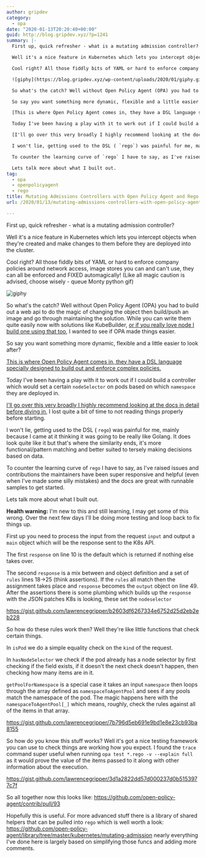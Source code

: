 ```yaml
---
author: gripdev
category:
  - opa
date: "2020-01-13T20:20:40+00:00"
guid: http://blog.gripdev.xyz/?p=1241
summary: |-
  First up, quick refresher - what is a mutating admission controller?

  Well it's a nice feature in Kubernetes which lets you intercept objects when they're created and make changes to them before they are deployed into the cluster.

  Cool right? All those fiddly bits of YAML or hard to enforce company policies around network access, image stores you can and can't use, they can all be enforced and FIXED automagically! (Like all magic caution is advised, choose wisely - queue Monty python gif)

  ![giphy](https://blog.gripdev.xyz/wp-content/uploads/2020/01/giphy.gif)

  So what's the catch? Well without Open Policy Agent (OPA) you had to build out a web api to do the magic of changing the object then build/push an image and go through maintaining the solution. While you can write them quite easily now with solutions like KubeBuilder, [or if you really love node I build one using that too](https://github.com/lawrencegripper/MutatingAdmissionsController), I wanted to see if OPA made things easier.

  So say you want something more dynamic, flexible and a little easier to look after?

  [This is where Open Policy Agent comes in, they have a DSL language specially designed to build out and enforce complex policies.](https://www.openpolicyagent.org/docs/latest/kubernetes-introduction/)

  Today I've been having a play with it to work out if I could build a controller which would set a certain `nodeSelector` on pods based on which `namespace` they are deployed in.

  [I'll go over this very broadly I highly recommend looking at the docs in detail before diving in](https://www.openpolicyagent.org/docs/latest/), I lost quite a bit of time to not reading things properly before starting.

  I won't lie, getting used to the DSL ( `rego`) was painful for me, mainly because I came at it thinking it was going to be really like Golang. It does look quite like it but that's where the similarity ends, it's more functional/pattern matching and better suited to tersely making decisions based on data.

  To counter the learning curve of `rego` I have to say, as I've raised issues and contributions the maintainers have been super responsive and helpful (even when I've made some silly mistakes) and the docs are great with runnable samples to get started.

  Lets talk more about what I built out.
tag:
  - opa
  - openpolicyagent
  - rego
title: Mutating Admissions Controllers with Open Policy Agent and Rego
url: /2020/01/13/mutating-admissions-controllers-with-open-policy-agent-and-rego/

---
```

First up, quick refresher - what is a mutating admission controller?

Well it's a nice feature in Kubernetes which lets you intercept objects when they're created and make changes to them before they are deployed into the cluster.

Cool right? All those fiddly bits of YAML or hard to enforce company policies around network access, image stores you can and can't use, they can all be enforced and FIXED automagically! (Like all magic caution is advised, choose wisely - queue Monty python gif)

![giphy](/wp-content/uploads/2020/01/giphy.gif)

So what's the catch? Well without Open Policy Agent (OPA) you had to build out a web api to do the magic of changing the object then build/push an image and go through maintaining the solution. While you can write them quite easily now with solutions like KubeBuilder, [or if you really love node I build one using that too](https://github.com/lawrencegripper/MutatingAdmissionsController), I wanted to see if OPA made things easier.

So say you want something more dynamic, flexible and a little easier to look after?

[This is where Open Policy Agent comes in, they have a DSL language specially designed to build out and enforce complex policies.](https://www.openpolicyagent.org/docs/latest/kubernetes-introduction/)

Today I've been having a play with it to work out if I could build a controller which would set a certain `nodeSelector` on pods based on which `namespace` they are deployed in.

[I'll go over this very broadly I highly recommend looking at the docs in detail before diving in](https://www.openpolicyagent.org/docs/latest/), I lost quite a bit of time to not reading things properly before starting.

I won't lie, getting used to the DSL ( `rego`) was painful for me, mainly because I came at it thinking it was going to be really like Golang. It does look quite like it but that's where the similarity ends, it's more functional/pattern matching and better suited to tersely making decisions based on data.

To counter the learning curve of `rego` I have to say, as I've raised issues and contributions the maintainers have been super responsive and helpful (even when I've made some silly mistakes) and the docs are great with runnable samples to get started.

Lets talk more about what I built out.

 **Health warning:** I'm new to this and still learning, I may get some of this wrong. Over the next few days I'll be doing more testing and loop back to fix things up.

First up you need to process the input from the request `input` and output a `main` object which will be the response sent to the K8s API.

The first `response` on line 10 is the default which is returned if nothing else takes over.

The second `response` is a mix between and object definition and a set of `rules` lines 18->25 (think assertions). If the `rules` all match then the assignment takes place and `response` becomes the `output` object on line 49. After the assertions there is some plumbing which builds up the `response` with the JSON patches K8s is looking, these set the `nodeselector`

https://gist.github.com/lawrencegripper/b2603df6267334e6752d25d2eb2eb228

So how do these rules work then? Well they're like little functions that check certain things.

In `isPod` we do a simple equality check on the `kind` of the request.

In `hasNodeSelector` we check if the pod already has a node selector by first checking if the field exists, if it doesn't the next check doesn't happen, then checking how many items are in it.

`getPoolForNamespace` is a special case it takes an input `namespace` then loops through the array defined as `namespaceToAgentPool` and sees if any pools match the namespace of the pod. The magic happens here with the `namespaceToAgentPool[_]` which means, roughly, check the rules against all of the items in that array.

https://gist.github.com/lawrencegripper/7b796d5eb691e9bd1e8e23cb93ba8155

So how do you know this stuff works? Well it's got a nice testing framework you can use to check things are working how you expect. I found the `trace` command super useful when running `opa test *.rego -v --explain full` as it would prove the value of the items passed to it along with other information about the execution.

https://gist.github.com/lawrencegripper/3d1a2822dd57d000237d0b5153977c7f

So all together now this looks like: https://github.com/open-policy-agent/contrib/pull/93

Hopefully this is useful. For more advanced stuff there is a library of shared helpers that can be pulled into `rego` which is well worth a look: https://github.com/open-policy-agent/library/tree/master/kubernetes/mutating-admission nearly everything I've done here is largely based on simplifying those funcs and adding more comments.
